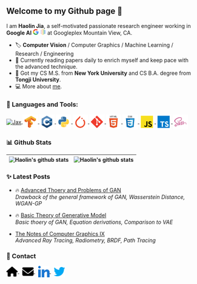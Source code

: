 ## Welcome to my Github page 👋 

I am **Haolin Jia**, a self-motivated passionate research engineer working in **Google AI** <a href="https://ai.google/"><img src="./icon/google.svg" alt="google" height="15px"/></a> <a href="https://ai.google/"><img src="./icon/googleai.svg" alt="googleai" height="15px"/></a> at Googleplex Mountain View, CA. 

- 🏷️ **Computer Vision** / Computer Graphics / Machine Learning / Research / Engineering  
- 🔭 Currently reading papers daily to enrich myself and keep pace with the  advanced technique.  
- 🏫 Got my CS M.S. from **New York University** and CS B.A. degree from **Tongji University**.  
- 💻 More about [me](harrypotterrrr.github.io).

### 🔨 Languages and Tools:

<a href="https://docs.jax.dev/en/latest/quickstart.html" target="_blank"> 
    <img align="center" alt="Jax" height="30" src="https://docs.jax.dev/en/latest/_static/jax_logo_250px.png"/> 
</a> 
<a href="https://www.tensorflow.org" target="_blank"> 
    <img align="center" alt="Tensorflow" height="40" src="./icon/tools/tensorflow.svg"/> 
</a> 
<a href="https://www.cplusplus.com/" target="_blank"> 
    <img align="center" alt="Cpp" height="40" src="./icon/languages/cpp.svg"/> 
</a> 
<a href="https://www.python.org" target="_blank">
    <img align="center" alt="Python" height ="40" src="./icon/languages/python.svg">
</a>
<a href="https://pytorch.org" target="_blank"> 
    <img align="center" alt="Pytorch" height="40" src="./icon/tools/pytorch.svg"/> 
</a> 
<a href="https://git-scm.com/" target="_blank"> 
    <img align="center" alt="Git" height='40' src="./icon/languages/git.svg"/> 
</a>
<a href="https://developer.mozilla.org/en-US/docs/Glossary/HTML5" target="_blank">
    <img align="center" alt="Html5" height ="40" src="./icon/languages/html5.svg">
</a>
<a href="https://sass-lang.com/" target="_blank">
    <img align="center" alt="CSS" height ="40" src="./icon/languages/css.svg">
</a>
<a href="https://developer.mozilla.org/en-US/docs/Web/JavaScript" target="_blank"> 
    <img align="center" alt="JavaScript" height ="40"  src="./icon/languages/javascript.svg"> 
</a>
<a href="https://www.typescriptlang.org/" target="_blank">
    <img align="center" alt="Typescirpt" height ="40" src="./icon/languages/typescript.svg">
</a>
<a href="https://sass-lang.com/" target="_blank">
    <img align="center" alt="sass" height ="40" src="./icon/languages/sass.svg">
</a>  
<br>

### 📊 Github Stats

| ![Haolin's github stats](https://github-readme-stats.vercel.app/api?username=harrypotterrrr&count_private=true&show_icons=true&hide_border=true) | ![Haolin's github stats](https://github-readme-stats.vercel.app/api/top-langs/?username=harrypotterrrr&layout=compact&theme=buefy&hide_border=true&hide=jupyter%20notebook,systemverilog)|
| ------------- | ------------- |

### ✨ Latest Posts

- 🔥 [Advanced Thoery and Problems of GAN](https://harrypotterrrr.github.io/2022/02/11/gan-3.html)  
*Drawback of the general framework of GAN, Wasserstein Distance, WGAN-GP*

- 🔥 [Basic Theory of Generative Model](https://harrypotterrrr.github.io/2022/01/20/gan-1)  
*Basic thoery of GAN, Equation derivations, Comparison to VAE*

- [The Notes of Computer Graphics Ⅸ](https://harrypotterrrr.github.io/2020/12/03/cg-9.html)  
*Advanced Ray Tracing, Radiometry, BRDF, Path Tracing*


### 🔗 Contact

<a href="https://harrypotterrrr.github.io" target="_blank">
  <img align="center" alt="Email" width="30" width="0" src="./icon/social/homepage.svg"/>
</a>
&nbsp;
<a href="mailto:jiahaolin19971119@gmail.com" target="_blank">
  <img align="center" alt="Email" width="30" width="40"  src="./icon/social/email.svg"  />
</a>
&nbsp;
<a href="https://www.linkedin.com/in/haolin-jia-7b4b49173/" target="_blank">
  <img align="center" alt="LinkedIn" width="30" width="40" src="./icon/social/linkedin.svg"/>
</a>
&nbsp;
<a href="https://twitter.com/Harrypotterrrr7" target="_blank">
  <img align="center" alt="Twitter" width="30" width="40" src="./icon/social/twitter.svg"/>
</a>

